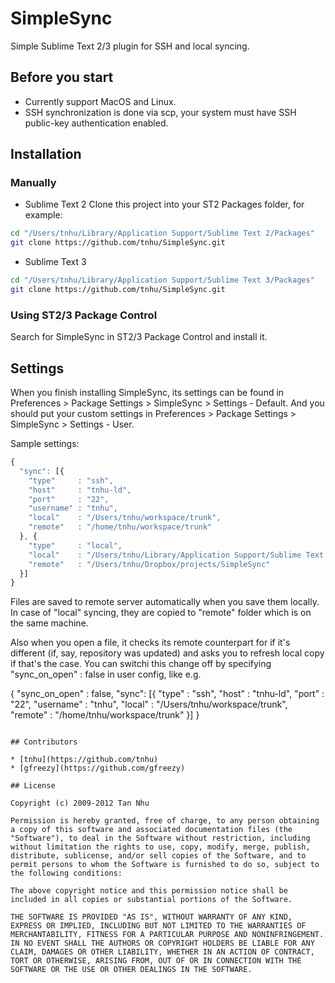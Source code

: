 # SimpleSync

Simple Sublime Text 2/3 plugin for SSH and local syncing.

## Before you start

- Currently support MacOS and Linux.
- SSH synchronization is done via scp, your system must have SSH public-key authentication enabled.

## Installation

### Manually

* Sublime Text 2
Clone this project into your ST2 Packages folder, for example:

``` bash
cd "/Users/tnhu/Library/Application Support/Sublime Text 2/Packages"
git clone https://github.com/tnhu/SimpleSync.git
```

* Sublime Text 3

``` bash
cd "/Users/tnhu/Library/Application Support/Sublime Text 3/Packages"
git clone https://github.com/tnhu/SimpleSync.git
```

### Using ST2/3 Package Control

Search for SimpleSync in ST2/3 Package Control and install it.

## Settings

When you finish installing SimpleSync, its settings can be found in Preferences > Package Settings > SimpleSync > Settings - Default.
And you should put your custom settings in Preferences > Package Settings > SimpleSync > Settings - User.

Sample settings:

``` javascript
{
  "sync": [{
    "type"     : "ssh",
    "host"     : "tnhu-ld",
    "port"     : "22",
    "username" : "tnhu",
    "local"    : "/Users/tnhu/workspace/trunk",
    "remote"   : "/home/tnhu/workspace/trunk"
  }, {
    "type"     : "local",
    "local"    : "/Users/tnhu/Library/Application Support/Sublime Text 2/Packages/SimpleSync",
    "remote"   : "/Users/tnhu/Dropbox/projects/SimpleSync"
  }]
}
```

Files are saved to remote server automatically when you save them locally. In case of "local" syncing, they are copied to "remote" folder which is on the same machine.

Also when you open a file, it checks its remote counterpart for if it's different (if, say, repository was updated) and asks you to refresh local copy if that's the case. You can switchi this change off by specifying "sync_on_open" : false in user config, like e.g.

{
  "sync_on_open" : false,
  "sync": [{
    "type"     : "ssh",
    "host"     : "tnhu-ld",
    "port"     : "22",
    "username" : "tnhu",
    "local"    : "/Users/tnhu/workspace/trunk",
    "remote"   : "/home/tnhu/workspace/trunk"
  }]
}
```

## Contributors

* [tnhu](https://github.com/tnhu)
* [gfreezy](https://github.com/gfreezy)

## License

Copyright (c) 2009-2012 Tan Nhu

Permission is hereby granted, free of charge, to any person obtaining a copy of this software and associated documentation files (the "Software"), to deal in the Software without restriction, including without limitation the rights to use, copy, modify, merge, publish, distribute, sublicense, and/or sell copies of the Software, and to permit persons to whom the Software is furnished to do so, subject to the following conditions:

The above copyright notice and this permission notice shall be included in all copies or substantial portions of the Software.

THE SOFTWARE IS PROVIDED "AS IS", WITHOUT WARRANTY OF ANY KIND, EXPRESS OR IMPLIED, INCLUDING BUT NOT LIMITED TO THE WARRANTIES OF MERCHANTABILITY, FITNESS FOR A PARTICULAR PURPOSE AND NONINFRINGEMENT. IN NO EVENT SHALL THE AUTHORS OR COPYRIGHT HOLDERS BE LIABLE FOR ANY CLAIM, DAMAGES OR OTHER LIABILITY, WHETHER IN AN ACTION OF CONTRACT, TORT OR OTHERWISE, ARISING FROM, OUT OF OR IN CONNECTION WITH THE SOFTWARE OR THE USE OR OTHER DEALINGS IN THE SOFTWARE.
